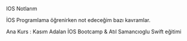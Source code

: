 IOS Notlarım

İOS Programlama öğrenirken not edeceğim bazı kavramlar.

Ana Kurs : Kasım Adalan İOS Bootcamp & Atıl Samancıoglu Swift eğitimi

